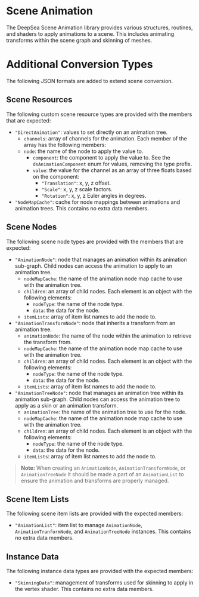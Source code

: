 # Scene Animation

The DeepSea Scene Animation library provides various structures, routines, and shaders to apply animations to a scene. This includes animating transforms within the scene graph and skinning of meshes.

# Additional Conversion Types

The following JSON formats are added to extend scene conversion.

## Scene Resources

The following custom scene resource types are provided with the members that are expected:

* `"DirectAnimation"`: values to set directly on an animation tree.
	* `channels`: array of channels for the animation. Each member of the array has the following members:
	* `node`: the name of the node to apply the value to.
		* `component`: the component to apply the value to. See the `dsAnimationComponent` enum for values, removing the type prefix.
		* `value`: the value for the channel as an array of three floats based on the component:
			* `"Translation"`: x, y, z offset.
			* `"Scale"`: x, y, z scale factors.
			* `"Rotation"`: x, y, z Euler angles in degrees.
* `"NodeMapCache"`: cache for node mappings between animations and animation trees. This contains no extra data members.

## Scene Nodes

The following scene node types are provided with the members that are expected:

* `"AnimationNode"`: node that manages an animation within its animation sub-graph. Child nodes can access the animation to apply to an animation tree.
	* `nodeMapCache`: the name of the animation node map cache to use with the animation tree.
	* `children`: an array of child nodes. Each element is an object with the following elements:
		* `nodeType`: the name of the node type.
		* `data`: the data for the node.
	* `itemLists`: array of item list names to add the node to.
* `"AnimationTransformNode"`: node that inherits a transform from an animation tree.
	* `animationNode`: the name of the node within the animation to retrieve the transform from.
	* `nodeMapCache`: the name of the animation node map cache to use with the animation tree.
	* `children`: an array of child nodes. Each element is an object with the following elements:
		* `nodeType`: the name of the node type.
		* `data`: the data for the node.
	* `itemLists`: array of item list names to add the node to.
* `"AnimationTreeNode"`: node that manages an animation tree within its animation sub-graph. Child nodes can access the animation tree to apply as a skin or an animation transform.
	* `animationTree`: the name of the animation tree to use for the node.
	* `nodeMapCache`: the name of the animation node map cache to use with the animation tree.
	* `children`: an array of child nodes. Each element is an object with the following elements:
		* `nodeType`: the name of the node type.
		* `data`: the data for the node.
	* `itemLists`: array of item list names to add the node to.

> **Note:** When creating an `AnimationNode`, `AnimationTransformNode`, or `AnimationTreeNode` it should be made a part of an `AnimationList` to ensure the animation and transforms are properly managed.

## Scene Item Lists

The following scene item lists are provided with the expected members:

* `"AnimationList"`: item list to manage `AnimationNode`, `AnimationTranformNode`, and `AnimationTreeNode` instances. This contains no extra data members.

## Instance Data

The following instance data types are provided with the expected members:

* `"SkinningData"`: management of transforms used for skinning to apply in the vertex shader. This contains no extra data members.
